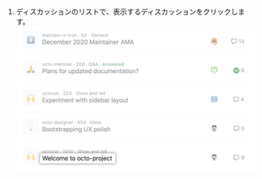 1. ディスカッションのリストで、表示するディスカッションをクリックします。 ![リポジトリのディスカッションリスト中のディスカッション](/assets/images/help/discussions/click-discussion-in-list.png)
